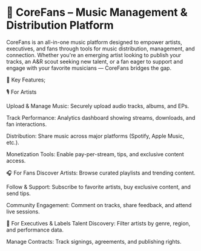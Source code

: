 # 🎵 CoreFans – Music Management & Distribution Platform

CoreFans is an all-in-one music platform designed to empower artists, executives, and fans through tools for music distribution, management, and connection. Whether you're an emerging artist looking to publish your tracks, an A&R scout seeking new talent, or a fan eager to support and engage with your favorite musicians — CoreFans bridges the gap.

🌟 Key Features;

🎙️ For Artists

Upload & Manage Music: Securely upload audio tracks, albums, and EPs.

Track Performance: Analytics dashboard showing streams, downloads, and fan interactions.

Distribution: Share music across major platforms (Spotify, Apple Music, etc.).

Monetization Tools: Enable pay-per-stream, tips, and exclusive content access.

🎧 For Fans
Discover Artists: Browse curated playlists and trending content.

Follow & Support: Subscribe to favorite artists, buy exclusive content, and send tips.

Community Engagement: Comment on tracks, share feedback, and attend live sessions.

🏢 For Executives & Labels
Talent Discovery: Filter artists by genre, region, and performance data.

Manage Contracts: Track signings, agreements, and publishing rights.

